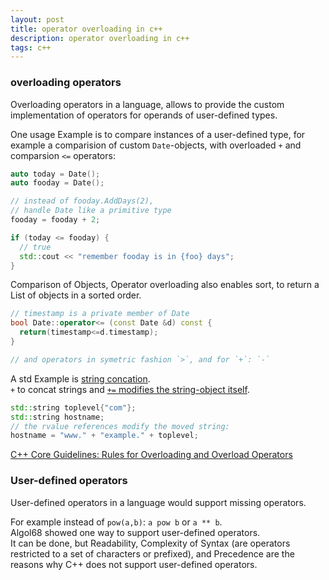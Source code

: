 ```yaml
---
layout: post
title: operator overloading in c++
description: operator overloading in c++ 
tags: c++
---
```




### overloading operators 

Overloading operators in a language, allows to provide the custom implementation of operators for operands of user-defined types. 


One usage Example is to compare instances of a user-defined type, for example a comparision of custom  `Date`-objects, 
 with overloaded `+` and comparsion `<=` operators:  

```cpp
auto today = Date(); 
auto fooday = Date(); 

// instead of fooday.AddDays(2),
// handle Date like a primitive type
fooday = fooday + 2; 

if (today <= fooday) {
  // true
  std::cout << "remember fooday is in {foo} days"; 
}

```

Comparison of Objects, Operator overloading also enables sort, to return a List of objects in a sorted order.  

```cpp
// timestamp is a private member of Date 
bool Date::operator<= (const Date &d) const {
  return(timestamp<=d.timestamp);
}

// and operators in symetric fashion `>`, and for `+`: `-`     
```

A std Example is [string concation](http://www.cplusplus.com/reference/string/string/operator+/).  
`+` to concat strings and  [`+=` modifies the string-object itself](http://www.cplusplus.com/reference/string/string/operator+=/).


```cpp
std::string toplevel{"com"};
std::string hostname; 
// the rvalue references modify the moved string:
hostname = "www." + "example." + toplevel;
```

[C++ Core Guidelines: Rules for Overloading and Overload Operators](https://www.modernescpp.com/index.php/c-core-guidelines-rules-for-overloading-and-overload-operators) 


### User-defined operators 

User-defined operators in a language would support missing operators.

For example instead of `pow(a,b)`:  `a pow b` or  `a ** b`.  
Algol68 showed one way to support user-defined operators.  
It can be done, but Readability, Complexity of Syntax (are operators restricted to a set of characters or prefixed), and Precedence are the reasons why C++ does not support user-defined operators.
